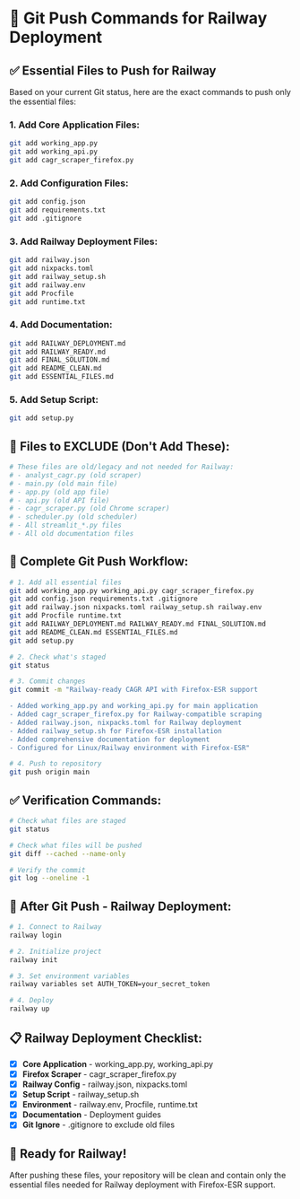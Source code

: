 # 🚀 Git Push Commands for Railway Deployment

## ✅ **Essential Files to Push for Railway**

Based on your current Git status, here are the exact commands to push only the essential files:

### **1. Add Core Application Files:**
```bash
git add working_app.py
git add working_api.py
git add cagr_scraper_firefox.py
```

### **2. Add Configuration Files:**
```bash
git add config.json
git add requirements.txt
git add .gitignore
```

### **3. Add Railway Deployment Files:**
```bash
git add railway.json
git add nixpacks.toml
git add railway_setup.sh
git add railway.env
git add Procfile
git add runtime.txt
```

### **4. Add Documentation:**
```bash
git add RAILWAY_DEPLOYMENT.md
git add RAILWAY_READY.md
git add FINAL_SOLUTION.md
git add README_CLEAN.md
git add ESSENTIAL_FILES.md
```

### **5. Add Setup Script:**
```bash
git add setup.py
```

## 🚫 **Files to EXCLUDE (Don't Add These):**

```bash
# These files are old/legacy and not needed for Railway:
# - analyst_cagr.py (old scraper)
# - main.py (old main file)
# - app.py (old app file)
# - api.py (old API file)
# - cagr_scraper.py (old Chrome scraper)
# - scheduler.py (old scheduler)
# - All streamlit_*.py files
# - All old documentation files
```

## 🎯 **Complete Git Push Workflow:**

```bash
# 1. Add all essential files
git add working_app.py working_api.py cagr_scraper_firefox.py
git add config.json requirements.txt .gitignore
git add railway.json nixpacks.toml railway_setup.sh railway.env
git add Procfile runtime.txt
git add RAILWAY_DEPLOYMENT.md RAILWAY_READY.md FINAL_SOLUTION.md
git add README_CLEAN.md ESSENTIAL_FILES.md
git add setup.py

# 2. Check what's staged
git status

# 3. Commit changes
git commit -m "Railway-ready CAGR API with Firefox-ESR support

- Added working_app.py and working_api.py for main application
- Added cagr_scraper_firefox.py for Railway-compatible scraping
- Added railway.json, nixpacks.toml for Railway deployment
- Added railway_setup.sh for Firefox-ESR installation
- Added comprehensive documentation for deployment
- Configured for Linux/Railway environment with Firefox-ESR"

# 4. Push to repository
git push origin main
```

## ✅ **Verification Commands:**

```bash
# Check what files are staged
git status

# Check what files will be pushed
git diff --cached --name-only

# Verify the commit
git log --oneline -1
```

## 🚀 **After Git Push - Railway Deployment:**

```bash
# 1. Connect to Railway
railway login

# 2. Initialize project
railway init

# 3. Set environment variables
railway variables set AUTH_TOKEN=your_secret_token

# 4. Deploy
railway up
```

## 📋 **Railway Deployment Checklist:**

- [x] **Core Application** - working_app.py, working_api.py
- [x] **Firefox Scraper** - cagr_scraper_firefox.py
- [x] **Railway Config** - railway.json, nixpacks.toml
- [x] **Setup Script** - railway_setup.sh
- [x] **Environment** - railway.env, Procfile, runtime.txt
- [x] **Documentation** - Deployment guides
- [x] **Git Ignore** - .gitignore to exclude old files

## 🎉 **Ready for Railway!**

After pushing these files, your repository will be clean and contain only the essential files needed for Railway deployment with Firefox-ESR support.
